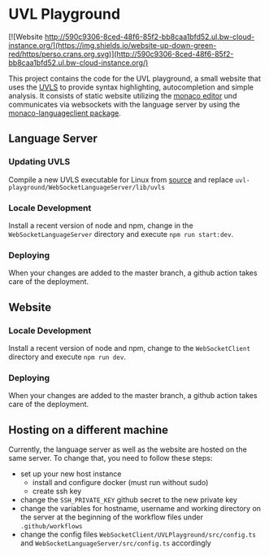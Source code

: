 # UVL Playground

[![Website http://590c9306-8ced-48f6-85f2-bb8caa1bfd52.ul.bw-cloud-instance.org/](https://img.shields.io/website-up-down-green-red/https/perso.crans.org.svg)](http://590c9306-8ced-48f6-85f2-bb8caa1bfd52.ul.bw-cloud-instance.org/)

This project contains the code for the UVL playground, a small website that uses the [UVLS](https://github.com/Universal-Variability-Language/uvl-lsp) to provide syntax highlighting, autocompletion and simple analysis. It consists of static website utilizing the [monaco editor](https://github.com/microsoft/monaco-editor) und communicates via websockets with the language server by using the [monaco-languageclient package](https://github.com/TypeFox/monaco-languageclient).

## Language Server

### Updating UVLS

Compile a new UVLS executable for Linux from [source](https://github.com/Universal-Variability-Language/uvl-lsp) and replace `uvl-playground/WebSocketLanguageServer/lib/uvls`

### Locale Development

Install a recent version of node and npm, change in the `WebSocketLanguageServer` directory and execute `npm run start:dev`.

### Deploying

When your changes are added to the master branch, a github action takes care of the deployment.

## Website

### Locale Development

Install a recent version of node and npm, change to the `WebSocketClient` directory and execute `npm run dev`.

### Deploying

When your changes are added to the master branch, a github action takes care of the deployment.

## Hosting on a different machine

Currently, the language server as well as the website are hosted on the same server. To change that, you need to follow these steps:

- set up your new host instance
  - install and configure docker (must run without sudo)
  - create ssh key
- change the `SSH_PRIVATE_KEY` github secret to the new private key
- change the variables for hostname, username and working directory on the server at the beginning of the workflow files under `.github/workflows`
- change the config files `WebSocketClient/UVLPlayground/src/config.ts` and `WebSocketLanguageServer/src/config.ts` accordingly

